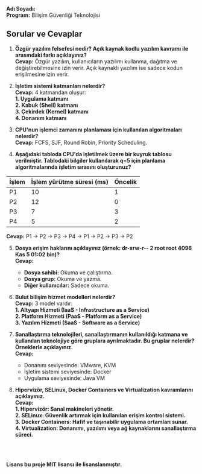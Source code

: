 **Adı Soyadı:**
<br>
**Program:** Bilişim Güvenliği Teknolojisi  

## Sorular ve Cevaplar

1. **Özgür yazılım felsefesi nedir? Açık kaynak kodlu yazılım kavramı ile arasındaki farkı açıklayınız?**  
   **Cevap:** Özgür yazılım, kullanıcıların yazılımı kullanma, dağıtma ve değiştirebilmesine izin verir. Açık kaynaklı yazılım ise sadece kodun erişilmesine izin verir.

2. **İşletim sistemi katmanları nelerdir?**  
   **Cevap:** 4 katmandan oluşur:  
   **1. Uygulama katmanı**
   <br>
   **2. Kabuk (Shell) katmanı**
   <br>
   **3. Çekirdek (Kernel) katmanı**
   <br>
   **4. Donanım katmanı**

4. **CPU'nun işlemci zamanını planlaması için kullanılan algoritmaları nelerdir?**  
   **Cevap:** FCFS, SJF, Round Robin, Priority Scheduling.

5. **Aşağıdaki tabloda CPU'da işletilmek üzere bir kuyruk tablosu verilmiştir. Tablodaki bilgiler kullanılarak q=5 için planlama algoritmalarında işletim sırasını oluşturunuz?**

| İşlem | İşlem yürütme süresi (ms) | Öncelik |
|-------|---------------------------|---------|
| P1    | 10                        | 1       |
| P2    | 12                        | 0       |
| P3    | 7                         | 3       |
| P4    | 5                         | 2       |

**Cevap:** P1 → P2 → P3 → P4 → P1 → P2 → P3 → P2

5. **Dosya erişim haklarını açıklayınız (örnek: dr-xrw-r-- 2 root root 4096 Kas 5 01:02 bin)?**  
   **Cevap:**  
   - **Dosya sahibi:** Okuma ve çalıştırma.  
   - **Dosya grup:** Okuma ve yazma.  
   - **Diğer kullanıcılar:** Sadece okuma.

6. **Bulut bilişim hizmet modelleri nelerdir?**  
   **Cevap:** 3 model vardır:  
   **1. Altyapı Hizmeti (IaaS - Infrastructure as a Service)**  
   **2. Platform Hizmeti (PaaS - Platform as a Service)**  
   **3. Yazılım Hizmeti (SaaS - Software as a Service)**  

7. **Sanallaştırma teknolojileri, sanallaştırmanın kullanıldığı katmana ve kullanılan teknolojiye göre gruplara ayrılmaktadır. Bu gruplar nelerdir? Örneklerle açıklayınız.**  
   **Cevap:**  
   - Donanım seviyesinde: VMware, KVM  
   - İşletim sistemi seviyesinde: Docker  
   - Uygulama seviyesinde: Java VM  

8. **Hipervizör, SELinux, Docker Containers ve Virtualization kavramlarını açıklayınız.**  
   **Cevap:**  
   **1. Hipervizör: Sanal makineleri yönetir.**  
   **2. SELinux: Güvenlik artırmak için kullanılan erişim kontrol sistemi.**  
   **3. Docker Containers: Hafif ve taşınabilir uygulama ortamları sunar.**  
   **4. Virtualization: Donanımı, yazılımı veya ağ kaynaklarını sanallaştırma süreci.**

<br><br>

**Lisans bu proje MIT lisansı ile lisanslanmıştır.**
